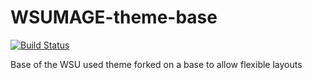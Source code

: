 WSUMAGE-theme-base
===========
[![Build Status](https://travis-ci.org/washingtonstateuniversity/WSUMAGE-theme-base.svg?branch=master)](https://travis-ci.org/washingtonstateuniversity/WSUMAGE-theme-base)

Base of the WSU used theme forked on a base to allow flexible layouts
